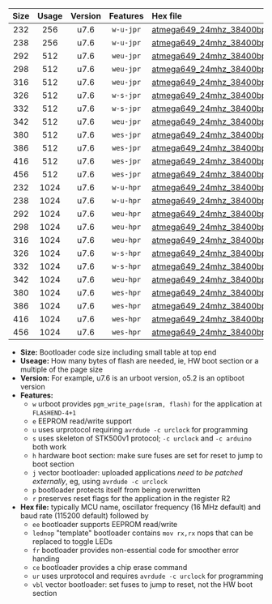 |Size|Usage|Version|Features|Hex file|
|:-:|:-:|:-:|:-:|:--|
|232|256|u7.6|`w-u-jpr`|[atmega649_24mhz_38400bps_ur_vbl.hex](https://raw.githubusercontent.com/stefanrueger/urboot/main/atmega649_24mhz_38400bps_ur_vbl.hex)|
|238|256|u7.6|`w-u-jpr`|[atmega649_24mhz_38400bps_lednop_ur_vbl.hex](https://raw.githubusercontent.com/stefanrueger/urboot/main/atmega649_24mhz_38400bps_lednop_ur_vbl.hex)|
|292|512|u7.6|`weu-jpr`|[atmega649_24mhz_38400bps_ee_ur_vbl.hex](https://raw.githubusercontent.com/stefanrueger/urboot/main/atmega649_24mhz_38400bps_ee_ur_vbl.hex)|
|298|512|u7.6|`weu-jpr`|[atmega649_24mhz_38400bps_ee_lednop_ur_vbl.hex](https://raw.githubusercontent.com/stefanrueger/urboot/main/atmega649_24mhz_38400bps_ee_lednop_ur_vbl.hex)|
|316|512|u7.6|`weu-jpr`|[atmega649_24mhz_38400bps_ee_lednop_fr_ur_vbl.hex](https://raw.githubusercontent.com/stefanrueger/urboot/main/atmega649_24mhz_38400bps_ee_lednop_fr_ur_vbl.hex)|
|326|512|u7.6|`w-s-jpr`|[atmega649_24mhz_38400bps_vbl.hex](https://raw.githubusercontent.com/stefanrueger/urboot/main/atmega649_24mhz_38400bps_vbl.hex)|
|332|512|u7.6|`w-s-jpr`|[atmega649_24mhz_38400bps_lednop_vbl.hex](https://raw.githubusercontent.com/stefanrueger/urboot/main/atmega649_24mhz_38400bps_lednop_vbl.hex)|
|342|512|u7.6|`weu-jpr`|[atmega649_24mhz_38400bps_ee_lednop_fr_ce_ur_vbl.hex](https://raw.githubusercontent.com/stefanrueger/urboot/main/atmega649_24mhz_38400bps_ee_lednop_fr_ce_ur_vbl.hex)|
|380|512|u7.6|`wes-jpr`|[atmega649_24mhz_38400bps_ee_vbl.hex](https://raw.githubusercontent.com/stefanrueger/urboot/main/atmega649_24mhz_38400bps_ee_vbl.hex)|
|386|512|u7.6|`wes-jpr`|[atmega649_24mhz_38400bps_ee_lednop_vbl.hex](https://raw.githubusercontent.com/stefanrueger/urboot/main/atmega649_24mhz_38400bps_ee_lednop_vbl.hex)|
|416|512|u7.6|`wes-jpr`|[atmega649_24mhz_38400bps_ee_lednop_fr_vbl.hex](https://raw.githubusercontent.com/stefanrueger/urboot/main/atmega649_24mhz_38400bps_ee_lednop_fr_vbl.hex)|
|456|512|u7.6|`wes-jpr`|[atmega649_24mhz_38400bps_ee_lednop_fr_ce_vbl.hex](https://raw.githubusercontent.com/stefanrueger/urboot/main/atmega649_24mhz_38400bps_ee_lednop_fr_ce_vbl.hex)|
|232|1024|u7.6|`w-u-hpr`|[atmega649_24mhz_38400bps_ur.hex](https://raw.githubusercontent.com/stefanrueger/urboot/main/atmega649_24mhz_38400bps_ur.hex)|
|238|1024|u7.6|`w-u-hpr`|[atmega649_24mhz_38400bps_lednop_ur.hex](https://raw.githubusercontent.com/stefanrueger/urboot/main/atmega649_24mhz_38400bps_lednop_ur.hex)|
|292|1024|u7.6|`weu-hpr`|[atmega649_24mhz_38400bps_ee_ur.hex](https://raw.githubusercontent.com/stefanrueger/urboot/main/atmega649_24mhz_38400bps_ee_ur.hex)|
|298|1024|u7.6|`weu-hpr`|[atmega649_24mhz_38400bps_ee_lednop_ur.hex](https://raw.githubusercontent.com/stefanrueger/urboot/main/atmega649_24mhz_38400bps_ee_lednop_ur.hex)|
|316|1024|u7.6|`weu-hpr`|[atmega649_24mhz_38400bps_ee_lednop_fr_ur.hex](https://raw.githubusercontent.com/stefanrueger/urboot/main/atmega649_24mhz_38400bps_ee_lednop_fr_ur.hex)|
|326|1024|u7.6|`w-s-hpr`|[atmega649_24mhz_38400bps.hex](https://raw.githubusercontent.com/stefanrueger/urboot/main/atmega649_24mhz_38400bps.hex)|
|332|1024|u7.6|`w-s-hpr`|[atmega649_24mhz_38400bps_lednop.hex](https://raw.githubusercontent.com/stefanrueger/urboot/main/atmega649_24mhz_38400bps_lednop.hex)|
|342|1024|u7.6|`weu-hpr`|[atmega649_24mhz_38400bps_ee_lednop_fr_ce_ur.hex](https://raw.githubusercontent.com/stefanrueger/urboot/main/atmega649_24mhz_38400bps_ee_lednop_fr_ce_ur.hex)|
|380|1024|u7.6|`wes-hpr`|[atmega649_24mhz_38400bps_ee.hex](https://raw.githubusercontent.com/stefanrueger/urboot/main/atmega649_24mhz_38400bps_ee.hex)|
|386|1024|u7.6|`wes-hpr`|[atmega649_24mhz_38400bps_ee_lednop.hex](https://raw.githubusercontent.com/stefanrueger/urboot/main/atmega649_24mhz_38400bps_ee_lednop.hex)|
|416|1024|u7.6|`wes-hpr`|[atmega649_24mhz_38400bps_ee_lednop_fr.hex](https://raw.githubusercontent.com/stefanrueger/urboot/main/atmega649_24mhz_38400bps_ee_lednop_fr.hex)|
|456|1024|u7.6|`wes-hpr`|[atmega649_24mhz_38400bps_ee_lednop_fr_ce.hex](https://raw.githubusercontent.com/stefanrueger/urboot/main/atmega649_24mhz_38400bps_ee_lednop_fr_ce.hex)|

- **Size:** Bootloader code size including small table at top end
- **Useage:** How many bytes of flash are needed, ie, HW boot section or a multiple of the page size
- **Version:** For example, u7.6 is an urboot version, o5.2 is an optiboot version
- **Features:**
  + `w` urboot provides `pgm_write_page(sram, flash)` for the application at `FLASHEND-4+1`
  + `e` EEPROM read/write support
  + `u` uses urprotocol requiring `avrdude -c urclock` for programming
  + `s` uses skeleton of STK500v1 protocol; `-c urclock` and `-c arduino` both work
  + `h` hardware boot section: make sure fuses are set for reset to jump to boot section
  + `j` vector bootloader: uploaded applications *need to be patched externally*, eg, using `avrdude -c urclock`
  + `p` bootloader protects itself from being overwritten
  + `r` preserves reset flags for the application in the register R2
- **Hex file:** typically MCU name, oscillator frequency (16 MHz default) and baud rate (115200 default) followed by
  + `ee` bootloader supports EEPROM read/write
  + `lednop` "template" bootloader contains `mov rx,rx` nops that can be replaced to toggle LEDs
  + `fr` bootloader provides non-essential code for smoother error handing
  + `ce` bootloader provides a chip erase command
  + `ur` uses urprotocol and requires `avrdude -c urclock` for programming
  + `vbl` vector bootloader: set fuses to jump to reset, not the HW boot section
